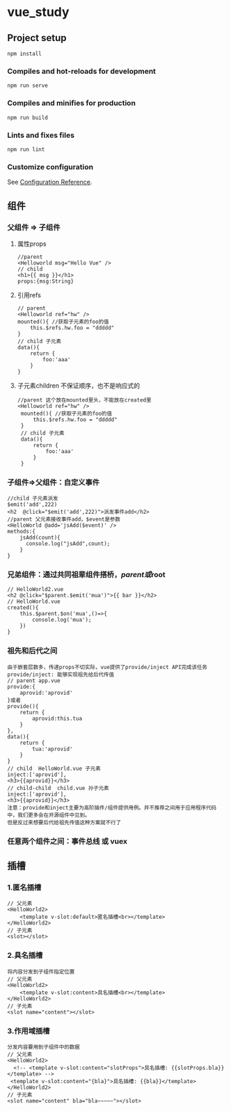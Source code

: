 # vue_study

## Project setup
```
npm install
```

### Compiles and hot-reloads for development
```
npm run serve
```

### Compiles and minifies for production
```
npm run build
```

### Lints and fixes files
```
npm run lint
```

### Customize configuration
See [Configuration Reference](https://cli.vuejs.org/config/).

## 组件
### 父组件 => 子组件
1. 属性props
    ```
    //parent 
    <Helloworld msg="Hello Vue" />
    // child
    <h1>{{ msg }}</h1>
    props:{msg:String}
    ```

2. 引用refs
    ```
    // parent
    <Helloworld ref="hw" />
    mounted(){ //获取子元素的foo的值
        this.$refs.hw.foo = "ddddd"
    }
    // child 子元素
    data(){
        return {
            foo:'aaa'
        }
    }
    ```

3. 子元素children 不保证顺序，也不是响应式的
   ```
   //parent 这个放在mounted里头，不能放在created里
   <Helloworld ref="hw" />
    mounted(){ //获取子元素的foo的值
        this.$refs.hw.foo = "ddddd"
    }
    // child 子元素
    data(){
        return {
            foo:'aaa'
        }
    }
   ```

### 子组件=>父组件：自定义事件
```
//child 子元素派发
$emit('add',222)
<h2  @click="$emit('add',222)">派发事件add</h2>
//parent 父元素接收事件add，$event是参数
<HelloWorld @add='jsAdd($event)' />
methods:{
    jsAdd(count){
      console.log("jsAdd",count);
    }
}
```

### 兄弟组件：通过共同祖辈组件搭桥，$parent或$root
```
// HelloWorld2.vue
<h2 @click="$parent.$emit('mua')">{{ bar }}</h2>
// HelloWorld.vue
created(){
    this.$parent.$on('mua',()=>{
        console.log('mua');
    })
}
```

### 祖先和后代之间
```
由于嵌套层数多，传递props不切实际，vue提供了provide/inject API完成该任务
provide/inject: 能够实现祖先给后代传值
// parent app.vue
provide:{
    aprovid:'aprovid'
}或者
provide(){
    return {
        aprovid:this.tua
    }
},
data(){
    return {
        tua:'aprovid'
    }
}
// child  HelloWorld.vue 子元素
inject:['aprovid'],
<h3>{{aprovid}}</h3>
// child-child  child.vue 孙子元素
inject:['aprovid'],
<h3>{{aprovid}}</h3>
注意：provide和inject主要为高阶插件/组件提供用例。并不推荐之间用于应用程序代码中，我们更多会在开源组件中见到。
但是反过来想要后代给祖先传值这种方案就不行了
```

### 任意两个组件之间：事件总线 或 vuex


## 插槽
### 1.匿名插槽
```
// 父元素
<HelloWorld2>
    <template v-slot:default>匿名插槽<br></template>   
</HelloWorld2>
// 子元素
<slot></slot>
```

### 2.具名插槽
```
将内容分发到子组件指定位置
// 父元素
<HelloWorld2>
    <template v-slot:content>具名插槽<br></template>   
</HelloWorld2>
// 子元素
<slot name="content"></slot>
```

### 3.作用域插槽
```
分发内容要用到子组件中的数据
// 父元素
<HelloWorld2>
  <!-- <template v-slot:content="slotProps">具名插槽: {{slotProps.bla}}</template> -->
 <template v-slot:content="{bla}">具名插槽: {{bla}}</template>
</HelloWorld2>
// 子元素
<slot name="content" bla="bla~~~~~"></slot>
```
